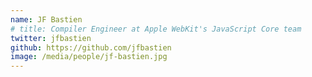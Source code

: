 ```yaml
---
name: JF Bastien
# title: Compiler Engineer at Apple WebKit's JavaScript Core team
twitter: jfbastien
github: https://github.com/jfbastien
image: /media/people/jf-bastien.jpg
---
```

